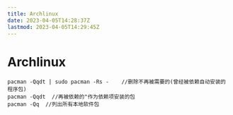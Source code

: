 ```yaml
---
title: Archlinux
date: 2023-04-05T14:28:37Z
lastmod: 2023-04-05T14:29:45Z
---
```


# Archlinux

```shell
pacman -Qqdt | sudo pacman -Rs -    //删除不再被需要的(曾经被依赖自动安装的程序包)
pacman -Qqdt  //再被依赖的"作为依赖项安装的包
pacman -Qq  //列出所有本地软件包
```

　　‍
